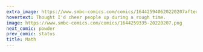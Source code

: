 ```yaml
---
extra_image: https://www.smbc-comics.com/comics/164425940620220207after.png
hovertext: Thought I'd cheer people up during a rough time.
image: https://www.smbc-comics.com/comics/1644259335-20220207.png
next_comic: powder
prev_comic: status
title: Math
---
```


